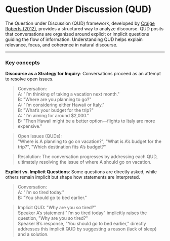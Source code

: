 # Question Under Discussion (QUD)

The Question under Discussion (QUD) framework, developed by [Craige Roberts (2012)](https://semprag.org/index.php/sp/article/view/sp.5.6), provides a structured way to analyze discourse. QUD posits that conversations are organized around explicit or implicit questions guiding the flow of information. Understanding QUD helps explain relevance, focus, and coherence in natural discourse. 

--- 

### Key concepts

**Discourse as a Strategy for Inquiry**: Conversations proceed as an attempt to resolve open issues.

> Conversation: <br>
> A: "I’m thinking of taking a vacation next month." <br>
> B: "Where are you planning to go?" <br>
> A: "I’m considering either Hawaii or Italy." <br>
> B: "What’s your budget for the trip?" <br>
> A: "I’m aiming for around $2,000." <br>
> B: "Then Hawaii might be a better option—flights to Italy are more expensive." <br>

> Open Issues (QUDs): <br>
> "Where is A planning to go on vacation?", 
> "What is A’s budget for the trip?", 
> "Which destination fits A’s budget?"

> Resolution: The conversation progresses by addressing each QUD, ultimately resolving the issue of where A should go on vacation.


**Explicit vs. Implicit Questions**: Some questions are directly asked, while others remain implicit but shape how statements are interpreted. 

> Conversation: <br>
> A: "I’m so tired today." <br>
> B: "You should go to bed earlier." <br>

> Implicit QUD: "Why are you so tired?" <br>
> Speaker A’s statement "I’m so tired today" implicitly raises the question, "Why are you so tired?" <br> 
> Speaker B’s response, "You should go to bed earlier," directly addresses this implicit QUD by suggesting a reason (lack of sleep) and a solution.





